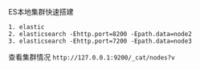ES本地集群快速搭建
```
1. elastic
2. elasticsearch -Ehttp.port=8200 -Epath.data=node2
3. elasticsearch -Ehttp.port=7200 -Epath.data=node3
```

查看集群情况
`http://127.0.0.1:9200/_cat/nodes?v`